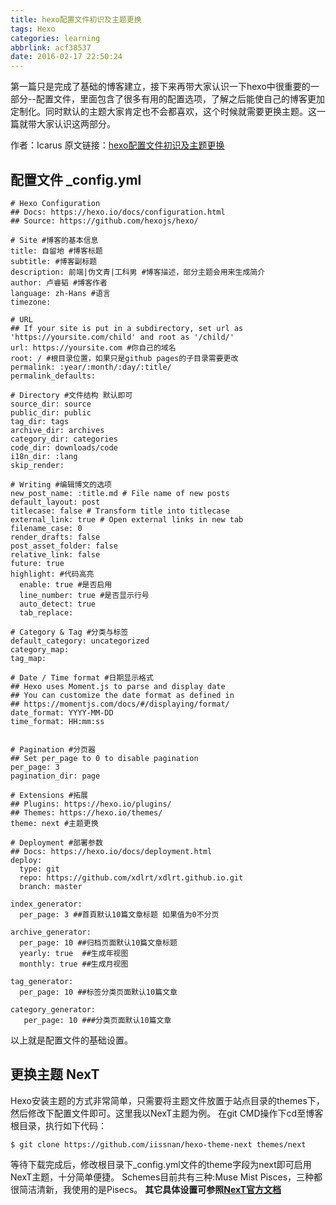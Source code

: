 ```yaml
---
title: hexo配置文件初识及主题更换
tags: Hexo
categories: learning
abbrlink: acf38537
date: 2016-02-17 22:50:24
---
```

第一篇只是完成了基础的博客建立，接下来再带大家认识一下hexo中很重要的一部分--配置文件，里面包含了很多有用的配置选项，了解之后能使自己的博客更加定制化。同时默认的主题大家肯定也不会都喜欢，这个时候就需要更换主题。这一篇就带大家认识这两部分。
<!--more-->

作者：Icarus
原文链接：[hexo配置文件初识及主题更换](https://xdlrt.github.io/2016/02/17/2016-02-17)

## 配置文件 _config.yml
````
# Hexo Configuration
## Docs: https://hexo.io/docs/configuration.html
## Source: https://github.com/hexojs/hexo/

# Site #博客的基本信息
title: 自留地 #博客标题
subtitle: #博客副标题
description: 前端|伪文青|工科男 #博客描述，部分主题会用来生成简介
author: 卢睿韬 #博客作者
language: zh-Hans #语言
timezone:

# URL
## If your site is put in a subdirectory, set url as 'https://yoursite.com/child' and root as '/child/'
url: https://yoursite.com #你自己的域名
root: / #根目录位置，如果只是github pages的子目录需要更改
permalink: :year/:month/:day/:title/
permalink_defaults:

# Directory #文件结构 默认即可
source_dir: source
public_dir: public
tag_dir: tags
archive_dir: archives
category_dir: categories
code_dir: downloads/code
i18n_dir: :lang
skip_render:

# Writing #编辑博文的选项
new_post_name: :title.md # File name of new posts
default_layout: post
titlecase: false # Transform title into titlecase
external_link: true # Open external links in new tab
filename_case: 0
render_drafts: false
post_asset_folder: false
relative_link: false
future: true
highlight: #代码高亮
  enable: true #是否启用
  line_number: true #是否显示行号
  auto_detect: true
  tab_replace:

# Category & Tag #分类与标签
default_category: uncategorized
category_map:
tag_map:

# Date / Time format #日期显示格式
## Hexo uses Moment.js to parse and display date
## You can customize the date format as defined in
## https://momentjs.com/docs/#/displaying/format/
date_format: YYYY-MM-DD
time_format: HH:mm:ss


# Pagination #分页器
## Set per_page to 0 to disable pagination
per_page: 3
pagination_dir: page

# Extensions #拓展
## Plugins: https://hexo.io/plugins/
## Themes: https://hexo.io/themes/
theme: next #主题更换

# Deployment #部署参数
## Docs: https://hexo.io/docs/deployment.html
deploy:
  type: git
  repo: https://github.com/xdlrt/xdlrt.github.io.git
  branch: master

index_generator:
  per_page: 3 ##首頁默认10篇文章标题 如果值为0不分页

archive_generator:
  per_page: 10 ##归档页面默认10篇文章标题
  yearly: true  ##生成年视图
  monthly: true ##生成月视图

tag_generator:
  per_page: 10 ##标签分类页面默认10篇文章

category_generator:
   per_page: 10 ###分类页面默认10篇文章
````
以上就是配置文件的基础设置。

## 更换主题 NexT
Hexo安装主题的方式非常简单，只需要将主题文件放置于站点目录的themes下，然后修改下配置文件即可。这里我以NexT主题为例。
在git CMD操作下cd至博客根目录，执行如下代码：
````
$ git clone https://github.com/iissnan/hexo-theme-next themes/next
````
等待下载完成后，修改根目录下_config.yml文件的theme字段为next即可启用NexT主题，十分简单便捷。
Schemes目前共有三种:Muse Mist Pisces，三种都很简洁清新，我使用的是Pisecs。
**其它具体设置可参照[NexT官方文档](https://theme-next.iissnan.com/)**
